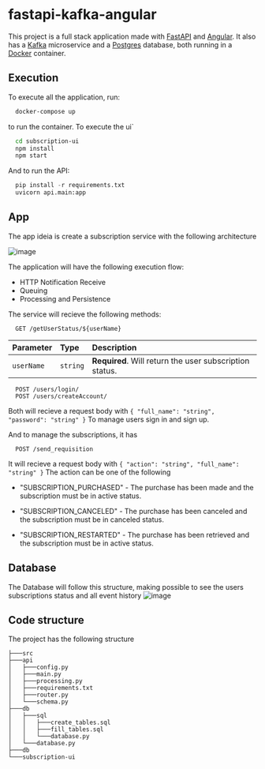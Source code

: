 # fastapi-kafka-angular

This project is a full stack application made with [FastAPI](https://fastapi.tiangolo.com) and [Angular](https://angular.io). It also has a [Kafka](https://kafka.apache.org) microservice and a [Postgres](https://www.postgresql.org) database, both running in a [Docker](https://www.docker.com) container.

## Execution

To execute all the application, run:
```bash
  docker-compose up
```
to run the container. 
To execute the ui`
```bash
  cd subscription-ui
  npm install 
  npm start
```
And to run the API:
```python
  pip install -r requirements.txt
  uvicorn api.main:app
```
## App

The app ideia is create a subscription service with the following architecture

![image](https://user-images.githubusercontent.com/89843505/215002843-ec3657e9-5030-44f2-a231-5234c3afef1d.png)

The application will have the following execution flow:

- HTTP Notification Receive 
- Queuing
- Processing and Persistence

The service will recieve the following methods:
```http
  GET /getUserStatus/${userName}
```

| Parameter  | Type     | Description                                   |
| :---------- | :--------- | :------------------------------------------ |
| `userName`      | `string` | **Required**. Will return the user subscription status.|

```http
  POST /users/login/
  POST /users/createAccount/
```
Both will recieve a request body with
`
{
  "full_name": "string",
  "password": "string"
}
`
To manage users sign in and sign up.

And to manage the subscriptions, it has
```http
  POST /send_requisition
```
It will recieve a request body with
`
{
  "action": "string",
  "full_name": "string"
}
`
The action can be one of the following
-  "SUBSCRIPTION_PURCHASED" - The purchase has been made and the subscription must be in active status.

-  "SUBSCRIPTION_CANCELED" - The purchase has been canceled and the subscription must be in canceled status.

-  "SUBSCRIPTION_RESTARTED" - The purchase has been retrieved and the subscription must be in active status.

## Database
The Database will follow this structure, making possible to see the users subscriptions status and all event history
![image](https://user-images.githubusercontent.com/89843505/215003662-93638c7d-f115-46c9-9ce3-30481079eab8.png)

## Code structure
The project has the following structure
```
├───src
├───api
│   ├───config.py
│   ├───main.py
│   ├───processing.py
│   ├───requirements.txt
│   ├───router.py
│   └───schema.py
├───db
│   ├───sql
│   │   ├───create_tables.sql
│   │   ├───fill_tables.sql
│   │   └───database.py
│   └───database.py
├───db
└───subscription-ui
```

